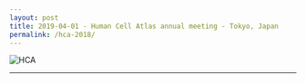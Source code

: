 ```yaml
---
layout: post
title: 2019-04-01 - Human Cell Atlas annual meeting - Tokyo, Japan
permalink: /hca-2018/
---
```


![HCA](https://galaxyproject.org/images/logos/human-cell-atlas-logo.png)

---
